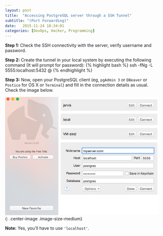 ```yaml
---
layout: post
title:  "Accessing PostgreSQL server through a SSH Tunnel"
subtitle: "(Port Forwarding)"
date:   2015-11-24 18:34:01
categories: [DevOps, Hacker, Programming]
---
```


<b>Step 1:</b> Check the SSH connectivity with the server, verify username and password.

<b>Step 2:</b> Create the tunnel in your local system by executing the following command (It will prompt for password):
{% highlight bash %}
ssh -fNg -L 5555:localhost:5432 <user>@<server>
{% endhighlight %}

<b>Step 3:</b> Now, open your PostgreSQL client (eg, `pgAdmin 3` or `DBeaver` or `Postico` for OS X or `Terminal`) and fill in the connection details as usual. Check the image below.

![Postico DB connection ](/assets/images/postico-port-forwarding.png){: .center-image .image-size-medium}

<b>Note:</b> Yes, you'll have to use `'localhost'`.